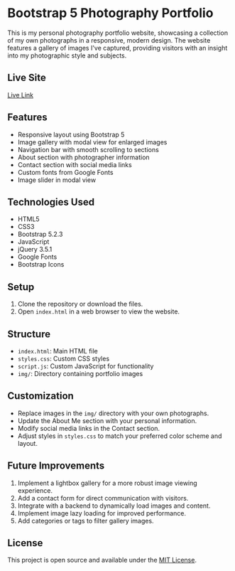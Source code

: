 # Bootstrap 5 Photography Portfolio

This is my personal photography portfolio website, showcasing a collection of my own photographs in a responsive, modern design. The website features a gallery of images I've captured, providing visitors with an insight into my photographic style and subjects.

## Live Site

[Live Link](https://hiralinda.github.io/bootstrap-5-photo-portifolio/)

## Features

- Responsive layout using Bootstrap 5
- Image gallery with modal view for enlarged images
- Navigation bar with smooth scrolling to sections
- About section with photographer information
- Contact section with social media links
- Custom fonts from Google Fonts
- Image slider in modal view

## Technologies Used

- HTML5
- CSS3
- Bootstrap 5.2.3
- JavaScript
- jQuery 3.5.1
- Google Fonts
- Bootstrap Icons

## Setup

1. Clone the repository or download the files.
2. Open `index.html` in a web browser to view the website.

## Structure

- `index.html`: Main HTML file
- `styles.css`: Custom CSS styles
- `script.js`: Custom JavaScript for functionality
- `img/`: Directory containing portfolio images

## Customization

- Replace images in the `img/` directory with your own photographs.
- Update the About Me section with your personal information.
- Modify social media links in the Contact section.
- Adjust styles in `styles.css` to match your preferred color scheme and layout.

## Future Improvements

1. Implement a lightbox gallery for a more robust image viewing experience.
2. Add a contact form for direct communication with visitors.
3. Integrate with a backend to dynamically load images and content.
4. Implement image lazy loading for improved performance.
5. Add categories or tags to filter gallery images.

## License

This project is open source and available under the [MIT License](LICENSE).